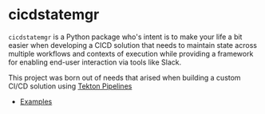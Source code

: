 # cicdstatemgr

`cicdstatemgr` is a Python package who's intent is to make your life a bit easier when developing a CICD solution that needs to maintain state across multiple workflows and contexts of execution while providing a framework for enabling end-user interaction via tools like Slack.

This project was born out of needs that arised when building a custom CI/CD solution using [Tekton Pipelines](https://github.com/tektoncd/pipeline)

* [Examples](examples/)